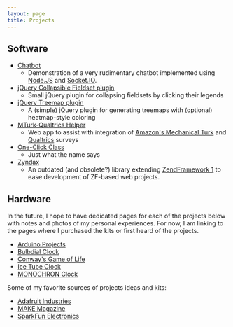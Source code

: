 ```yaml
---
layout: page
title: Projects
---
```


## <a id="digital"></a><a id="software"></a>Software

* [Chatbot](http://chatbot.rexmac.com/)
  * Demonstration of a very rudimentary chatbot implemented using [Node.JS](http://nodejs.org/) and [Socket.IO](http://socket.io/).
* [jQuery Collapsible Fieldset plugin](http://github.com/rexmac/jquery-collapsibleFieldset)
  * Small jQuery plugin for collapsing fieldsets by clicking their legends
* [jQuery Treemap plugin](http://rexmac.com/jquery/treemap)
  * A (simple) jQuery plugin for generating treemaps with (optional) heatmap-style coloring
* [MTurk-Qualtrics Helper](/projects/mturk)
  * Web app to assist with integration of [Amazon's Mechanical Turk](http://mturk.com/) and [Qualtrics](http://qualtrics.com/) surveys
* [One-Click Class](http://oneclickclass.com/)
  * Just what the name says
* [Zyndax](http://github.com/rexmac/zyndax)
  * An outdated (and obsolete?) library extending [ZendFramework 1](http://framework.zend.com/) to ease development of ZF-based web projects.

## <a id="analog"></a><a id="hardware"></a>Hardware

In the future, I hope to have dedicated pages for each of the projects below with notes and photos of my personal experiences. For now, I am linking to the pages where I purchased the kits or first heard of the projects.

* [Arduino Projects](http://www.adafruit.com/category/17)
* [Bulbdial Clock](http://www.adafruit.com/products/240)
* [Conway's Game of Life](http://www.adafruit.com/products/89)
* [Ice Tube Clock](http://www.adafruit.com/products/194)
* [MONOCHRON Clock](http://www.adafruit.com/products/204)

Some of my favorite sources of projects ideas and kits:

* [Adafruit Industries](http://www.adafruit.com/)
* [MAKE Magazine](http://makezine.com/)
* [SparkFun Electronics](http://sparkfun.com/)
